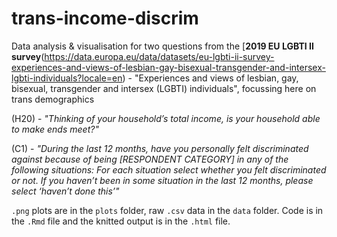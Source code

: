 # trans-income-discrim
 
Data analysis & visualisation for two questions from the [**2019 EU LGBTI II survey**(https://data.europa.eu/data/datasets/eu-lgbti-ii-survey-experiences-and-views-of-lesbian-gay-bisexual-transgender-and-intersex-lgbti-individuals?locale=en) - "Experiences and views of lesbian, gay, bisexual, transgender and intersex (LGBTI) individuals", focussing here on trans demographics

(H20) - _"Thinking of your household’s total income, is your household able to make ends meet?"_  

(C1) - _"During the last 12 months, have you personally felt discriminated against because of being [RESPONDENT CATEGORY] in any of the following situations:  For each situation select whether you felt discriminated or not. If you haven’t been in some situation in the last 12 months, please select ‘haven’t done this’"_  

`.png` plots are in the `plots` folder, raw `.csv` data in the `data` folder. Code is in the `.Rmd` file and the knitted output is in the `.html` file. 
